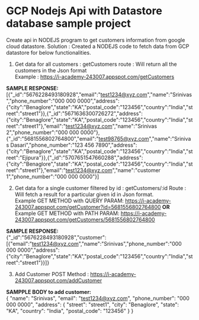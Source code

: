 <h1>GCP Nodejs Api with Datastore database sample project</h1>

Create api in NODEJS program to get customers information from google cloud datastore.
Solution : Created a NODEJS code to fetch data from GCP datastore for below functionalities.

1. Get data for all customers : getCustomers route : Will return all the customers in the Json format <br/>
Example : https://i-academy-243007.appspot.com/getCustomers 

<b>SAMPLE RESPONSE:</b><br/>
[{"_id":"5676228493180928","email":"test1234@xyz.com","name":"Srinivas","phone_number":"000 000 0000","address":{"city":"Benaglore","state":"KA","postal_code":"123456","country":"India","street":"street1"}},{"_id":"5671636300726272","address":{"city":"Benaglore","state":"KA","postal_code":"123456","country":"India","street":"street1"},"email":"test1234@xyz.com","name":"Srinivas 2","phone_number":"000 000 0000"},{"_id":"5681556802764800","email":"test98765@xyz.com","name":"Srinivas Dasari","phone_number":"123 456 7890","address":{"city":"Benaglore","state":"KA","postal_code":"123456","country":"India","street":"Ejipura"}},{"_id":"5707651547660288","address":{"city":"Benaglore","state":"KA","postal_code":"123456","country":"India","street":"street1"},"email":"test1234@xyz.com","name":"customer 1","phone_number":"000 000 0000"}]


2. Get data for a single customer filtered by id : getCustomers/:id Route : Will fetch a result for a particular given id in Json format. <br/>
Example GET METHOD with QUERY PARAM: https://i-academy-243007.appspot.com/getCustomer?id=5681556802764800
<b>OR</b> <br/>
Example GET METHOD with PATH PARAM: https://i-academy-243007.appspot.com/getCustomers/5681556802764800 <br/>

<b>SAMPLE RESPONSE:</b><br/>
{"_id":"5676228493180928","customer":[{"email":"test1234@xyz.com","name":"Srinivas","phone_number":"000 000 0000","address":{"city":"Benaglore","state":"KA","postal_code":"123456","country":"India","street":"street1"}}]}


3. Add Customer POST Method : https://i-academy-243007.appspot.com/addCustomer

<b>SAMPPLE BODY to add customer:</b><br/>
{
  "name": "Srinivas",
  "email": "test1234@xyz.com",
  "phone_number": "000 000 0000",
  "address": {
    "street": "street1",
    "city": "Benaglore",
    "state": "KA",
    "country": "India",
    "postal_code": "123456"
  }
}

